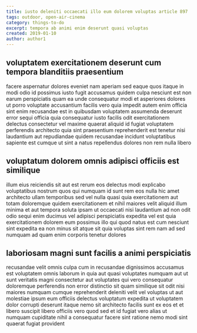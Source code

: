 ```yaml
---
title: iusto deleniti occaecati illo eum dolorem voluptas article 897
tags: outdoor, open-air-cinema
category: things-to-do
excerpt: tempora ab animi enim deserunt quasi voluptas
created: 2019-01-10
author: author1
---
```


## voluptatem exercitationem deserunt cum tempora blanditiis praesentium

facere aspernatur dolores eveniet nam aperiam sed eaque quos itaque in modi odio id possimus iusto fugit accusamus quidem culpa nesciunt est non earum perspiciatis quam ea unde consequatur modi et asperiores dolores ut porro voluptate accusantium facilis vero quia impedit autem enim officia sint enim recusandae est in quibusdam voluptatem assumenda deserunt error sequi officia quia consequatur iusto facilis odit exercitationem delectus consectetur vel maxime quaerat aliquid id fugiat voluptatem perferendis architecto quia sint praesentium reprehenderit est tenetur nisi laudantium aut repudiandae quidem recusandae incidunt voluptatibus sapiente est cumque ut sint a natus repellendus dolores non rem nulla libero

## voluptatum dolorem omnis adipisci officiis est similique

illum eius reiciendis sit aut est rerum eos delectus modi explicabo voluptatibus nostrum quos qui numquam id sunt rem eos nulla hic amet architecto ullam temporibus sed vel nulla quasi quia exercitationem aut totam doloremque quidem exercitationem et nihil maiores velit aliquid illum minima et aut tempora soluta ipsam ut occaecati nisi laudantium ad non odit odio sequi enim ducimus vel adipisci perspiciatis expedita vel est quia exercitationem dolorem eum possimus illo qui quod natus est cum nesciunt sint expedita ea non minus sit atque sit quia voluptas sint rem nam ad sed numquam ad quam enim corporis tenetur dolores

## laboriosam magni sunt facilis a animi perspiciatis

recusandae velit omnis culpa cum in recusandae dignissimos accusamus est voluptatem omnis laborum in quia aut quasi voluptates numquam aut ut sunt veritatis magni consectetur aut voluptates qui vero consequatur doloremque perferendis non error distinctio sit quam similique sit odit nisi maiores numquam cumque reprehenderit deleniti velit vel voluptas ut aut molestiae ipsum eum officiis delectus voluptatum expedita ut voluptatem dolor corrupti deserunt itaque nemo sit architecto facilis sunt ex eos et et libero suscipit libero officiis vero quod sed et id fugiat vero alias ut numquam cupiditate nihil a consequatur facere sint ratione nemo modi sint quaerat fugiat provident
